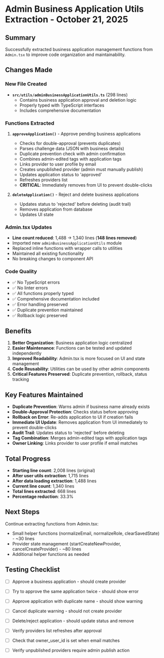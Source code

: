 # Admin Business Application Utils Extraction - October 21, 2025

## Summary
Successfully extracted business application management functions from `Admin.tsx` to improve code organization and maintainability.

## Changes Made

### New File Created
- **`src/utils/adminBusinessApplicationUtils.ts`** (298 lines)
  - Contains business application approval and deletion logic
  - Properly typed with TypeScript interfaces
  - Includes comprehensive documentation

### Functions Extracted

1. **`approveApplication()`** - Approve pending business applications
   - Checks for double-approval (prevents duplicates)
   - Parses challenge data (JSON with business details)
   - Duplicate prevention check with admin confirmation
   - Combines admin-edited tags with application tags
   - Links provider to user profile by email
   - Creates unpublished provider (admin must manually publish)
   - Updates application status to 'approved'
   - Refreshes providers list
   - **CRITICAL**: Immediately removes from UI to prevent double-clicks

2. **`deleteApplication()`** - Reject and delete business applications
   - Updates status to 'rejected' before deleting (audit trail)
   - Removes application from database
   - Updates UI state

### Admin.tsx Updates
- **Line count reduced**: 1,488 → 1,340 lines (**148 lines removed**)
- Imported new `adminBusinessApplicationUtils` module
- Replaced inline functions with wrapper calls to utilities
- Maintained all existing functionality
- No breaking changes to component API

### Code Quality
- ✅ No TypeScript errors
- ✅ No linter errors
- ✅ All functions properly typed
- ✅ Comprehensive documentation included
- ✅ Error handling preserved
- ✅ Duplicate prevention maintained
- ✅ Rollback logic preserved

## Benefits
1. **Better Organization**: Business application logic centralized
2. **Easier Maintenance**: Functions can be tested and updated independently
3. **Improved Readability**: Admin.tsx is more focused on UI and state management
4. **Code Reusability**: Utilities can be used by other admin components
5. **Critical Features Preserved**: Duplicate prevention, rollback, status tracking

## Key Features Maintained
- **Duplicate Prevention**: Warns admin if business name already exists
- **Double-Approval Protection**: Checks status before approving
- **Rollback on Error**: Re-adds application to UI if creation fails
- **Immediate UI Update**: Removes application from UI immediately to prevent double-clicks
- **Audit Trail**: Updates status to 'rejected' before deleting
- **Tag Combination**: Merges admin-edited tags with application tags
- **Owner Linking**: Links provider to user profile if email matches

## Total Progress
- **Starting line count**: 2,008 lines (original)
- **After user utils extraction**: 1,715 lines
- **After data loading extraction**: 1,488 lines
- **Current line count**: 1,340 lines
- **Total lines extracted**: 668 lines
- **Percentage reduction**: 33.3%

## Next Steps
Continue extracting functions from Admin.tsx:
- Small helper functions (normalizeEmail, normalizeRole, clearSavedState) - ~30 lines
- Provider state management (startCreateNewProvider, cancelCreateProvider) - ~80 lines
- Additional helper functions as needed

## Testing Checklist
- [ ] Approve a business application - should create provider
- [ ] Try to approve the same application twice - should show error
- [ ] Approve application with duplicate name - should show warning
- [ ] Cancel duplicate warning - should not create provider
- [ ] Delete/reject application - should update status and remove
- [ ] Verify providers list refreshes after approval
- [ ] Check that owner_user_id is set when email matches
- [ ] Verify unpublished providers require admin publish action

